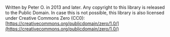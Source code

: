 Written by Peter O. in 2013 and later.  Any copyright to this library is released to the Public Domain.  In case this is not possible, this library is also licensed under Creative Commons Zero (CC0): [https://creativecommons.org/publicdomain/zero/1.0/](https://creativecommons.org/publicdomain/zero/1.0/)
